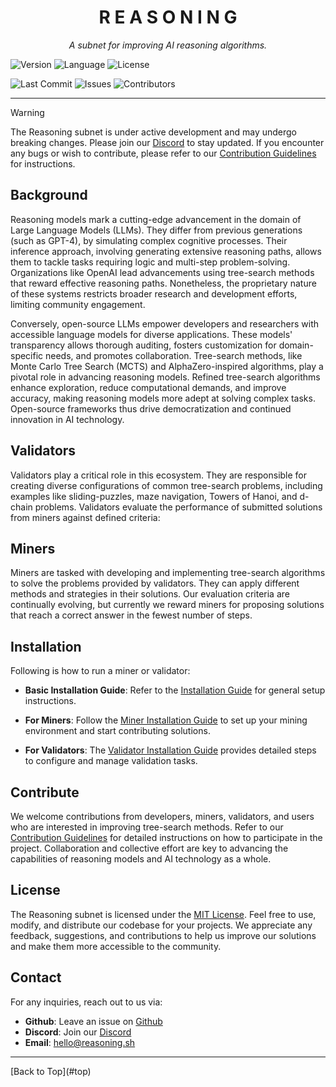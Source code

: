 <a id="top"></a>

<h1 align="center">R E A S O N I N G</h1>

<p align="center"><i>A subnet for improving AI reasoning algorithms.</i></p>

![Version](https://img.shields.io/badge/Version-0.0.1-blue)
![Language](https://img.shields.io/badge/Language-Python-blue)
![License](https://img.shields.io/badge/License-MIT-blue)

![Last Commit](https://img.shields.io/github/last-commit/ninjup-nine/reasoning)
![Issues](https://img.shields.io/github/issues/ninjup-nine/reasoning)
![Contributors](https://img.shields.io/github/contributors/ninjup-nine/reasoning)

<hr>

> [!WARNING]
> The Reasoning subnet is under active development and may undergo breaking changes. Please join our [Discord](https://discord.gg/YourDiscordLink) to stay updated. If you encounter any bugs or wish to contribute, please refer to our [Contribution Guidelines](./CONTRIBUTING.md) for instructions.

## Background

Reasoning models mark a cutting-edge advancement in the domain of Large Language Models (LLMs). They differ from previous generations (such as GPT-4), by simulating complex cognitive processes. Their inference approach, involving generating extensive reasoning paths, allows them to tackle tasks requiring logic and multi-step problem-solving. Organizations like OpenAI lead advancements using tree-search methods that reward effective reasoning paths. Nonetheless, the proprietary nature of these systems restricts broader research and development efforts, limiting community engagement.

Conversely, open-source LLMs empower developers and researchers with accessible language models for diverse applications. These models' transparency allows thorough auditing, fosters customization for domain-specific needs, and promotes collaboration. Tree-search methods, like Monte Carlo Tree Search (MCTS) and AlphaZero-inspired algorithms, play a pivotal role in advancing reasoning models. Refined tree-search algorithms enhance exploration, reduce computational demands, and improve accuracy, making reasoning models more adept at solving complex tasks. Open-source frameworks thus drive democratization and continued innovation in AI technology.

## Validators

Validators play a critical role in this ecosystem. They are responsible for creating diverse configurations of common tree-search problems, including examples like sliding-puzzles, maze navigation, Towers of Hanoi, and d-chain problems. Validators evaluate the performance of submitted solutions from miners against defined criteria:

## Miners

Miners are tasked with developing and implementing tree-search algorithms to solve the problems provided by validators. They can apply different methods and strategies in their solutions. Our evaluation criteria are continually evolving, but currently we reward miners for proposing solutions that reach a correct answer in the fewest number of steps.

## Installation

Following is how to run a miner or validator:

- **Basic Installation Guide**: Refer to the [Installation Guide](https://github.com/ninjup-nine/reasoning/blob/main/docs/basic_installation.md) for general setup instructions.

- **For Miners**: Follow the [Miner Installation Guide](https://github.com/ninjup-nine/reasoning/blob/main/docs/miner.md) to set up your mining environment and start contributing solutions.

- **For Validators**: The [Validator Installation Guide](https://github.com/ninjup-nine/reasoning/blob/main/docs/validator.md) provides detailed steps to configure and manage validation tasks.

## Contribute

We welcome contributions from developers, miners, validators, and users who are interested in improving tree-search methods. Refer to our [Contribution Guidelines](./CONTRIBUTING.md) for detailed instructions on how to participate in the project. Collaboration and collective effort are key to advancing the capabilities of reasoning models and AI technology as a whole.

## License

The Reasoning subnet is licensed under the [MIT License](./LICENSE.md). Feel free to use, modify, and distribute our codebase for your projects. We appreciate any feedback, suggestions, and contributions to help us improve our solutions and make them more accessible to the community.

## Contact

For any inquiries, reach out to us via:

- **Github**: Leave an issue on [Github](https://github.com/ninjup-nine/reasoning/issues)
- **Discord**: Join our [Discord](https://discord.gg/2uXqxgs4)
- **Email**: [hello@reasoning.sh](mailto:ninjup.nine@gmail.com)

<hr>
[Back to Top](#top)